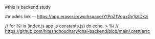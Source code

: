 #this is backend study

#models link  -- https://app.eraser.io/workspace/YtPqZ1VogxGy1jzIDkzj

// for %i in (index.js app.js constants.js) do echo. > %i 
// https://github.com/hiteshchoudhary/chai-backend/blob/main/.prettierrc